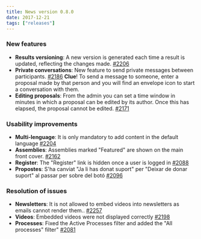 ```yaml
---
title: News version 0.8.0
date: 2017-12-21
tags: ["releases"]
---
```


### New features

* **Results versioning**: A new version is generated each time a result is updated, reflecting the changes made. [#2206](https://github.com/decidim/decidim/pull/2206)
* **Private conversations**: New feature to send private messages between participants. [#2186](https://github.com/decidim/decidim/pull/2186) **Clue**! To send a message to someone, enter a proposal made by that person and you will find an envelope icon to start a conversation with them.
* **Editing proposals**: From the admin you can set a time window in minutes in which a proposal can be edited by its author. Once this has elapsed, the proposal cannot be edited. [#2171](https://github.com/decidim/decidim/pull/2171)

### Usability improvements

* **Multi-lenguage**: It is only mandatory to add content in the default language [#2204](https://github.com/decidim/decidim/pull/2204)
* **Assemblies**: Assemblies marked "Featured" are shown on the main front cover. [#2162](https://github.com/decidim/decidim/pull/2162)
* **Register**: The "Register" link is hidden once a user is logged in [#2088](https://github.com/decidim/decidim/pull/2088)
* **Propostes**: S'ha canviat "Ja li has donat suport" per "Deixar de donar suport" al passar per sobre del botó [#2096](https://github.com/decidim/decidim/pull/2096)

### Resolution of issues

* **Newsletters**: It is not allowed to embed videos into newsletters as emails cannot render them.. [#2257](https://github.com/decidim/decidim/pull/2257)
* **Videos**: Embedded videos were not displayed correctly [#2198](https://github.com/decidim/decidim/pull/2198)
* **Processes**: Fixed the Active Processes filter and added the "All processes" filter" [#2081](https://github.com/decidim/decidim/pull/2131)

